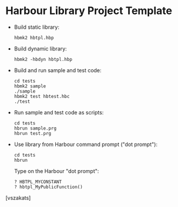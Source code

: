 Harbour Library Project Template
================================

* Build static library:

   `hbmk2 hbtpl.hbp`

* Build dynamic library:

   `hbmk2 -hbdyn hbtpl.hbp`

* Build and run sample and test code:

   ```
   cd tests
   hbmk2 sample
   ./sample
   hbmk2 test hbtest.hbc
   ./test
   ```

* Run sample and test code as scripts:

   ```
   cd tests
   hbrun sample.prg
   hbrun test.prg
   ```

* Use library from Harbour command prompt ("dot prompt"):

   ```
   cd tests
   hbrun
   ```

   Type on the Harbour "dot prompt":

   ```
   ? HBTPL_MYCONSTANT
   ? hbtpl_MyPublicFunction()
   ```

[vszakats]
